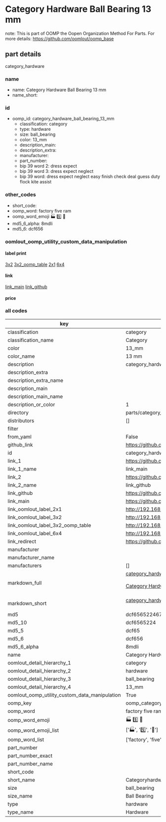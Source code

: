 # Category Hardware Ball Bearing 13 mm  

note: This is part of OOMP the Oopen Organization Method For Parts. For more details: https://github.com/oomlout/oomp_base

##  part details
  



category_hardware



### name
* name: Category Hardware Ball Bearing 13 mm
* name_short: 
### id
* oomp_id: category_hardware_ball_bearing_13_mm
  * classification: category
  * type: hardware
  * size: ball_bearing
  * color: 13_mm
  * description_main: 
  * description_extra: 
  * manufacturer: 
  * part_number: 
  * bip 39 word 2: dress expect
  * bip 39 word 3: dress expect neglect
  * bip 39 word: dress expect neglect easy finish check deal guess duty flock kite assist

### other_codes
* short_code: 
* oomp_word: factory five ram
* oomp_word_emoji :factory: :five: :ram:
* md5_6_alpha: 8mdli
* md5_6: dcf656






### oomlout_oomp_utility_custom_data_manipulation
#### label print
[3x2](http://192.168.1.245:1112/?label=oomp%208mdli)
[3x2_oomp_table](http://192.168.1.108:1112/?label=oomp%208mdli)
[2x1](http://192.168.1.242:1112/?label=oomp%208mdli)
[6x4](http://192.168.1.55:1112/?label=oomp%208mdli)    

#### link

[link_main](https://github.com/oomlout/oomlout_oomp_version_1_messy/tree/main/parts/category_hardware_ball_bearing_13_mm) [link_github](https://github.com/oomlout/oomlout_oomp_version_1_messy/tree/main/parts/category_hardware_ball_bearing_13_mm)                             

#### price







### all codes 
| key | value |  
| --- | --- |  
| classification | category |  
| classification_name | Category |  
| color | 13_mm |  
| color_name | 13 mm |  
| description | category_hardware |  
| description_extra |  |  
| description_extra_name |  |  
| description_main |  |  
| description_main_name |  |  
| description_or_color | 1  |  
| directory | parts/category_hardware_ball_bearing_13_mm |  
| distributors | [] |  
| filter |  |  
| from_yaml | False |  
| github_link | https://github.com/oomlout/oomlout_oomp_part_src/tree/main/parts/category_hardware_ball_bearing_13_mm |  
| id | category_hardware_ball_bearing_13_mm |  
| link_1 | https://github.com/oomlout/oomlout_oomp_version_1_messy/tree/main/parts/category_hardware_ball_bearing_13_mm |  
| link_1_name | link_main |  
| link_2 | https://github.com/oomlout/oomlout_oomp_version_1_messy/tree/main/parts/category_hardware_ball_bearing_13_mm |  
| link_2_name | link_github |  
| link_github | https://github.com/oomlout/oomlout_oomp_version_1_messy/tree/main/parts/category_hardware_ball_bearing_13_mm |  
| link_main | https://github.com/oomlout/oomlout_oomp_version_1_messy/tree/main/parts/category_hardware_ball_bearing_13_mm |  
| link_oomlout_label_2x1 | http://192.168.1.242:1112/?label=oomp%208mdli |  
| link_oomlout_label_3x2 | http://192.168.1.245:1112/?label=oomp%208mdli |  
| link_oomlout_label_3x2_oomp_table | http://192.168.1.108:1112/?label=oomp%208mdli |  
| link_oomlout_label_6x4 | http://192.168.1.55:1112/?label=oomp%208mdli |  
| link_redirect | https://github.com/oomlout/oomlout_oomp_version_1_messy/tree/main/parts/category_hardware_ball_bearing_13_mm |  
| manufacturer |  |  
| manufacturer_name |  |  
| manufacturers | [] |  
| markdown_full | [category_hardware_ball_bearing_13_mm](none)<br>[](none)<br>[Category Hardware Ball Bearing 13 Mm](none)<br><br> |  
| markdown_short | [category_hardware_ball_bearing_13_mm](none)<br><br> |  
| md5 | dcf65652246767049c2b845d28141215 |  
| md5_10 | dcf6565224 |  
| md5_5 | dcf65 |  
| md5_6 | dcf656 |  
| md5_6_alpha | 8mdli |  
| name | Category Hardware Ball Bearing 13 mm |  
| oomlout_detail_hierarchy_1 | category |  
| oomlout_detail_hierarchy_2 | hardware |  
| oomlout_detail_hierarchy_3 | ball_bearing |  
| oomlout_detail_hierarchy_4 | 13_mm |  
| oomlout_oomp_utility_custom_data_manipulation | True |  
| oomp_key | oomp_category_hardware_ball_bearing_13_mm |  
| oomp_word | factory five ram |  
| oomp_word_emoji | :factory: :five: :ram: |  
| oomp_word_emoji_list | [':factory:', ':five:', ':ram:'] |  
| oomp_word_list | ['factory', 'five', 'ram'] |  
| part_number |  |  
| part_number_exact |  |  
| part_number_name |  |  
| short_code |  |  
| short_name | Categoryhardware |  
| size | ball_bearing |  
| size_name | Ball Bearing |  
| type | hardware |  
| type_name | Hardware |  
